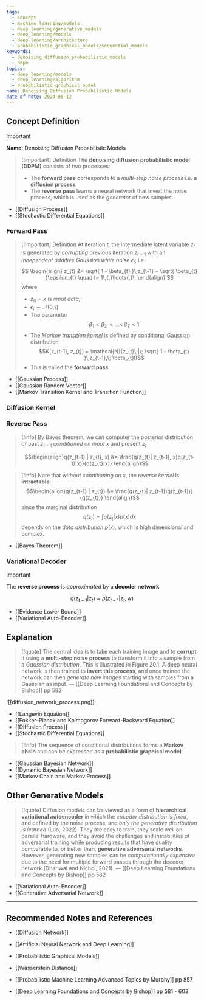 ```yaml
---
tags:
  - concept
  - machine_learning/models
  - deep_learning/generative_models
  - deep_learning/models
  - deep_learning/architecture
  - probabilistic_graphical_models/sequential_models
keywords:
  - denoising_diffusion_probabilistic_models
  - ddpm
topics:
  - deep_learning/models
  - deep_learning/algorithm
  - probabilistic_graphical_model
name: Denoising Diffusion Probabilistic Models
date of note: 2024-05-12
---
```


## Concept Definition

>[!important]
>**Name**: Denoising Diffusion Probabilistic Models

>[!important] Definition
> The **denoising diffusion probabilistic model (DDPM)** consists of two processes:
> - The **forward pass** corresponds to a *multi-step noise process* i.e. a **diffusion process**
> - The **reverse pass** learns a neural network that invert the noise process, which is used as the *generator* of new samples.


- [[Diffusion Process]]
- [[Stochastic Differential Equations]]

### Forward Pass

>[!important] Definition
> At iteration $t$, the intermediate latent variable $z_{t}$ is generated by *corrupting* previous iteration $z_{t-1}$ with an *independent additive Gaussian white noise* $\epsilon_{t}$, i.e.
> $$
> \begin{align}  
> z_{t} &= \sqrt{ 1 - \beta_{t} }\,z_{t-1} + \sqrt{ \beta_{t} }\epsilon_{t} \quad t= 1\,{,}\ldots{,}\,
>\end{align}
>$$ 
>where 
>- $z_{0} = x$ is *input data*;
>- $\epsilon_{t} \sim \mathcal{N}(0, I)$
>- The parameter $$\beta_{1} < \beta_{2} \,{<}\ldots{<}\,\beta_{T} < 1$$
>- The *Markov transition kernel* is defined by conditional Gaussian distribution $$K(z_{t-1}, z_{t}) = \mathcal{N}(z_{t}\;|\; \sqrt{ 1 - \beta_{t} }\,z_{t-1},\; \beta_{t}I)$$
>- This is called the **forward pass**

- [[Gaussian Process]]
- [[Gaussian Random Vector]]
- [[Markov Transition Kernel and Transition Function]]

### Diffusion Kernel





### Reverse Pass

>[!info]
> By Bayes theorem, we can computer the posterior distribution of past $z_{t-1}$ *conditioned on input* $x$ and present $z_{t}$
> 
> $$\begin{align}q(z_{t-1} | z_{t}, x) &= \frac{q(z_{t}| z_{t-1}, x)q(z_{t-1}|x)}{q(z_{t}|x)} \end{align}$$

>[!info]
> Note that *without conditioning* on $x$, the *reverse kernel* is **intractable** $$\begin{align}q(z_{t-1} | z_{t}) &= \frac{q(z_{t}| z_{t-1})q(z_{t-1})}{q(z_{t})} \end{align}$$ since the marginal distribution $$q(z_{t})= \int q(z_{t}|x)p(x)dx$$ depends on the *data distribution* $p(x)$, which is high dimensional and complex.

- [[Bayes Theorem]]

### Variational Decoder 

>[!important]
>The **reverse process** is *approximated* by a **decoder network**
>
>$$q(z_{t-1}|z_{t}) \approx p(z_{t-1}|z_{t}, w)$$



- [[Evidence Lower Bound]]
- [[Variational Auto-Encoder]]

## Explanation

>[!quote]
>The central idea is to take each training image and to **corrupt** it using a **multi-step noise process** to transform it into a sample from a *Gaussian distribution*. This is illustrated in Figure 20.1. A deep neural network is then trained to **invert this process**, and once trained the network can then *generate new images* starting with samples from a Gaussian as input.
>— [[Deep Learning Foundations and Concepts by Bishop]] pp 582

![[diffusion_network_process.png]]

- [[Langevin Equation]]
- [[Fokker–Planck and Kolmogorov Forward-Backward Equation]]
- [[Diffusion Process]]
- [[Stochastic Differential Equations]]

>[!info]
>The sequence of conditional distributions forms a **Markov chain** and can be expressed as a **probabilistic graphical model**

- [[Gaussian Bayesian Network]]
- [[Dynamic Bayesian Network]]
- [[Markov Chain and Markov Process]]

## Other Generative Models

>[!quote]
>Diffusion models can be viewed as a form of **hierarchical variational autoencoder** in which the *encoder distribution is fixed*, and defined by the noise process, and *only the generative distribution is learned* (Luo, 2022). They are easy to train, they scale well on parallel hardware, and they avoid the challenges and instabilities of adversarial training while producing results that have quality comparable to, or better than, **generative adversarial networks**. However, generating new samples can be *computationally expensive* due to the need for multiple forward passes through the decoder network (Dhariwal and Nichol, 2021).
>— [[Deep Learning Foundations and Concepts by Bishop]] pp 582

- [[Variational Auto-Encoder]]
- [[Generative Adversarial Network]]



-----------
##  Recommended Notes and References

- [[Diffusion Network]]
- [[Artificial Neural Network and Deep Learning]]
- [[Probabilistic Graphical Models]]


- [[Wasserstein Distance]]
- [[Probabilistic Machine Learning Advanced Topics by Murphy]] pp 857
- [[Deep Learning Foundations and Concepts by Bishop]] pp 581 - 603